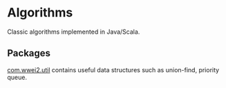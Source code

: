 # Algorithms

Classic algorithms implemented in Java/Scala.

## Packages

[com.wwei2.util](https://github.com/wweiw/Algorithms/tree/master/src/main/java/com/wwei2/util) contains useful data structures such as union-find, priority queue.
